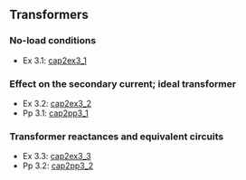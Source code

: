 ## Transformers
### No-load conditions
* Ex 3.1: [cap2ex3_1](https://en.smath.info/cloud/worksheet/48ru7aPr)  

### Effect on the secondary current; ideal transformer
* Ex 3.2: [cap2ex3_2](https://en.smath.info/cloud/worksheet/CEAzWXTh)  
* Pp 3.1: [cap2pp3_1](https://en.smath.info/cloud/worksheet/cvw68qFo)  

### Transformer reactances and equivalent circuits
* Ex 3.3: [cap2ex3_3](https://en.smath.info/cloud/worksheet/TXxHbSzq)  
* Pp 3.2: [cap2pp3_2](https://en.smath.info/cloud/worksheet/KyEFqS2e)  




